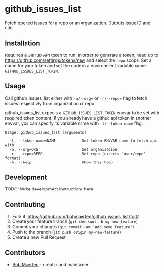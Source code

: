 # github_issues_list

Fetch opened issues for a repo or an organization. Outputs issue ID and title.

## Installation

Requires a GitHub API token to run. In order to generate a token, head up to
https://github.com/settings/tokens/new and select the `repo` scope. Set a name
for your token and set the code in a environment variable name `GITHUB_ISSUES_LIST_TOKEN`.

## Usage

Call github_issues_list either with `-o/--org=` or `-r/--repo=` flag to fetch
issues respectivly from organization or repo.

github_issues_list expects a `GITHUB_ISSUES_LIST_TOKEN` envvar to be set with
required token content. If you already have a github api token in another envvar,
you can specify its variable name with `-t/--token-name` flag.

    Usage: github_issues_list [arguments]

      -t, --token-name=NAME            Set token ENVVAR name to fetch api with
      -o, --org=ORG                    Set organisation
      -r, --repo=REPO                  Set repo (expects 'user/repo' format)
      -h, --help                       Show this help

## Development

TODO: Write development instructions here

## Contributing

1. Fork it (<https://github.com/bobmaerten/github_issues_list/fork>)
2. Create your feature branch (`git checkout -b my-new-feature`)
3. Commit your changes (`git commit -am 'Add some feature'`)
4. Push to the branch (`git push origin my-new-feature`)
5. Create a new Pull Request

## Contributors

- [Bob Maerten](https://github.com/bobmaerten) - creator and maintainer
